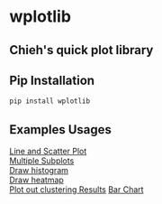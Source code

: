 # wplotlib
## Chieh's quick plot library
## Pip Installation
```sh
pip install wplotlib
```

## Examples Usages
[Line and Scatter Plot](https://github.com/endsley/wPlotLib/blob/main/examples/ipynb/draw_lines_scatter.ipynb) \
[Multiple Subplots](https://github.com/endsley/wPlotLib/blob/main/examples/ipynb/multiple_subplots.ipynb) \
[Draw histogram](https://github.com/endsley/wPlotLib/blob/main/examples/ipynb/histogram.ipynb) \
[Draw heatmap](https://github.com/endsley/wPlotLib/blob/main/examples/ipynb/heatmap.ipynb) \
[Plot out clustering Results](https://github.com/endsley/wPlotLib/blob/main/examples/ipynb/plot_cluster_results.ipynb) 
[Bar Chart](https://github.com/endsley/wPlotLib/blob/main/examples/ipynb/bar.ipynb) 

